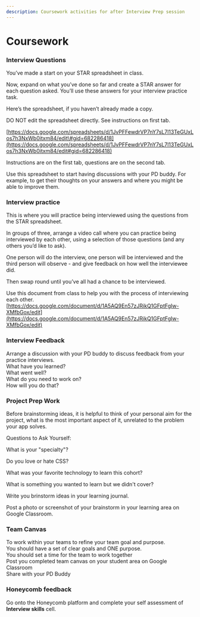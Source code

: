 ```yaml
---
description: Coursework activities for after Interview Prep session
---
```


# Coursework

### Interview Questions 

You’ve made a start on your STAR spreadsheet in class. 

Now, expand on what you’ve done so far and create a STAR answer for each question asked. You’ll use these answers for your interview practice task.

Here’s the spreadsheet, if you haven’t already made a copy.

DO NOT edit the spreadsheet directly. See instructions on first tab.

[https://docs.google.com/spreadsheets/d/1JvPFFewdrVP7nY7sL7l13TeGUxLos7h3NxWb0itxm84/edit\#gid=682286418](https://docs.google.com/spreadsheets/d/1JvPFFewdrVP7nY7sL7l13TeGUxLos7h3NxWb0itxm84/edit#gid=682286418)

Instructions are on the first tab, questions are on the second tab.

Use this spreadsheet to start having discussions with your PD buddy. For example, to get their thoughts on your answers and where you might be able to improve them. 

### **Interview practice**

This is where you will practice being interviewed using the questions from the STAR spreadsheet. 

In groups of three, arrange a video call where you can practice being interviewed by each other, using a selection of those questions \(and any others you’d like to ask\).

One person will do the interview, one person will be interviewed and the third person will observe - and give feedback on how well the interviewee did. 

Then swap round until you’ve all had a chance to be interviewed.

Use this document from class to help you with the process of interviewing each other. [https://docs.google.com/document/d/1A5AQ9En57zJRikQ1GFptFgIw-XMfbGox/edit](https://docs.google.com/document/d/1A5AQ9En57zJRikQ1GFptFgIw-XMfbGox/edit)

### Interview Feedback 

Arrange a discussion with your PD buddy to discuss feedback from your practice interviews.   
What have you learned?   
What went well?   
What do you need to work on?   
How will you do that?

### Project Prep Work

Before brainstorming ideas, it is helpful to think of your personal aim for the project, what is the most important aspect of it, unrelated to the problem your app solves.

Questions to Ask Yourself:

What is your "specialty"? 

Do you love or hate CSS? 

What was your favorite technology to learn this cohort? 

What is something you wanted to learn but we didn't cover?  
  
Write you brinstorm ideas in your learning journal.

Post a photo or screenshot of your brainstorm in your learning area on Google Classroom. 

### T**eam Canvas** 

To work within your teams to refine your team goal and purpose.   
You should have a set of clear goals and ONE purpose.   
You should set a time for the team to work together   
Post you completed team canvas on your student area on Google Classroom  
Share with your PD Buddy  


### Honeycomb feedback

Go onto the Honeycomb platform and complete your self assessment of **Interview skills** cell.

